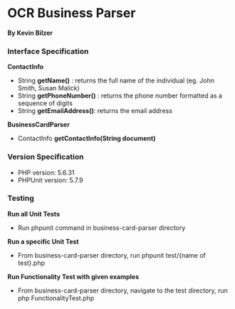 # OCR Business Parser
**By Kevin Bilzer**

### Interface Specification

**ContactInfo**
- String **getName()** : returns the full name of the individual (eg. John Smith, Susan Malick)
- String **getPhoneNumber()** : returns the phone number formatted as a sequence of digits
- String **getEmailAddress()**: returns the email address

**BusinessCardParser**
- ContactInfo **getContactInfo(String document)** 

### Version Specification

- PHP version: 5.6.31
- PHPUnit version: 5.7.9

### Testing

**Run all Unit Tests**
- Run phpunit command in business-card-parser directory

**Run a specific Unit Test**
- From business-card-parser directory, run phpunit test/{name of test}.php

**Run Functionality Test with given examples**
- From business-card-parser directory, navigate to the test directory, run php FunctionalityTest.php
